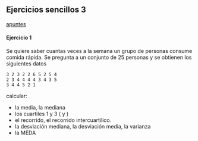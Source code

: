 ## Ejercicios sencillos 3

[apuntes](https://drive.google.com/open?id=13bNDS6c3sN3wVr0YrYo2i_Sy7xHwCHhu)

#### Ejercicio 1
Se quiere saber cuantas veces a la semana un grupo de personas consume comida rápida. Se pregunta a un conjunto de 25 personas y se obtienen los siguientes datos 

```
3 2 3 2 2 6 5 2 5 4 
2 3 4 4 4 4 3 4 3 5 
3 4 4 5 2 1
```

calcular:
- la media, la mediana
- los cuartiles 1 y 3 (<span v-katex="'Q_1'"></span> y <span v-katex="'Q_3'"></span>)
- el recorrido, el recorrido intercuartílico.
- la desviación mediana, la desviación media, la varianza
- la MEDA
<!--
id: ejercicios_estadistica_20191011
tags: estadistica, teaching, ejercicios
title: Ejercicios sencillos 2019-10-11
date: 11/10/2019
-->

<!--

https://stat.ethz.ch/R-manual/R-devel/library/stats/html/mad.html


> x <- c(3, 2, 3, 2, 2, 6, 5, 2, 5, 4, 2, 3, 4, 4, 4, 4, 3, 4, 3, 5, 3, 4, 4, 5, 2, 1)
> summary(x)
   Min. 1st Qu.  Median    Mean 3rd Qu.    Max. 
  1.000   2.250   3.500   3.423   4.000   6.000 

> z = abs(x - median(x))
> z
 [1] 0.5 1.5 0.5 1.5 1.5 2.5 1.5 1.5 1.5 0.5 1.5 0.5 0.5 0.5 0.5 0.5 0.5 0.5 0.5
[20] 1.5 0.5 0.5 0.5 1.5 1.5 2.5
> mean(z)
[1] 1.038462


> var(x)
[1] 1.533846
> mad(x, center = median(x), constant = 1, na.rm = FALSE, low = FALSE, high = FALSE)
[1] 0.5
> mad(x, center = mean(x), constant = 1, na.rm = FALSE, low = FALSE, high = FALSE)
[1] 0.5769231





> k = abs(x - mean(x))
> k
 [1] 0.4230769 1.4230769 0.4230769 1.4230769 1.4230769 2.5769231 1.5769231
 [8] 1.4230769 1.5769231 0.5769231 1.4230769 0.4230769 0.5769231 0.5769231
[15] 0.5769231 0.5769231 0.4230769 0.5769231 0.4230769 1.5769231 0.4230769
[22] 0.5769231 0.5769231 1.5769231 1.4230769 2.4230769
> mean(k)
[1] 1.038462


> y = x - 3.5
> y
 [1] -0.5 -1.5 -0.5 -1.5 -1.5  2.5  1.5 -1.5  1.5  0.5 -1.5 -0.5  0.5  0.5  0.5
[16]  0.5 -0.5  0.5 -0.5  1.5 -0.5  0.5  0.5  1.5 -1.5 -2.5
> abs(y)
 [1] 0.5 1.5 0.5 1.5 1.5 2.5 1.5 1.5 1.5 0.5 1.5 0.5 0.5 0.5 0.5 0.5 0.5 0.5 0.5
[20] 1.5 0.5 0.5 0.5 1.5 1.5 2.5
> median(abs(y))
[1] 0.5


-->
